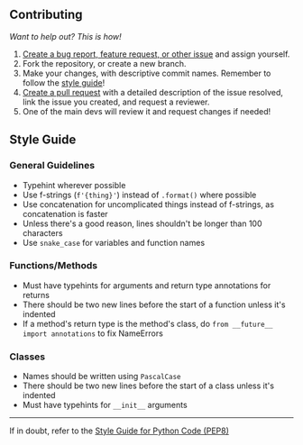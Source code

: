 ## Contributing
*Want to help out? This is how!*

1. [Create a bug report, feature request, or other issue](https://github.com/statch/gitbot/issues) and assign yourself.
2. Fork the repository, or create a new branch.
3. Make your changes, with descriptive commit names. Remember to follow the [style guide](#style-guide)!
4. [Create a pull request](https://github.com/statch/gitbot/pulls) with a detailed description of the issue resolved, link the issue you created, and request a reviewer.
5. One of the main devs will review it and request changes if needed!

## Style Guide
### General Guidelines
* Typehint wherever possible
* Use f-strings (`f'{thing}'`) instead of `.format()` where possible
* Use concatenation for uncomplicated things instead of f-strings, as concatenation is faster
* Unless there's a good reason, lines shouldn't be longer than 100 characters
* Use `snake_case` for variables and function names

### Functions/Methods
* Must have typehints for arguments and return type annotations for returns
* There should be two new lines before the start of a function unless it's indented
* If a method's return type is the method's class, do `from __future__ import annotations` to fix NameErrors

### Classes
* Names should be written using `PascalCase`
* There should be two new lines before the start of a class unless it's indented
* Must have typehints for `__init__` arguments

________

If in doubt, refer to the [Style Guide for Python Code (PEP8)](https://www.python.org/dev/peps/pep-0008/) 
